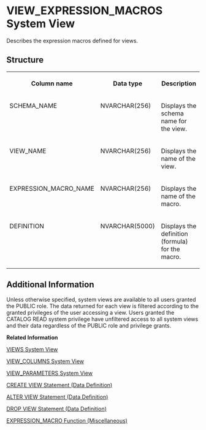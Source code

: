 <!-- loiod163421608b04276bd64d152905de2e4 -->

# VIEW\_EXPRESSION\_MACROS System View

Describes the expression macros defined for views.



<a name="loiod163421608b04276bd64d152905de2e4__section_vfl_knz_fcb"/>

## Structure


<table>
<tr>
<th valign="top">

Column name

</th>
<th valign="top">

Data type

</th>
<th valign="top">

Description

</th>
</tr>
<tr>
<td valign="top">

SCHEMA\_NAME

</td>
<td valign="top">

NVARCHAR\(256\)

</td>
<td valign="top">

Displays the schema name for the view.

</td>
</tr>
<tr>
<td valign="top">

VIEW\_NAME

</td>
<td valign="top">

NVARCHAR\(256\)

</td>
<td valign="top">

Displays the name of the view.

</td>
</tr>
<tr>
<td valign="top">

EXPRESSION\_MACRO\_NAME

</td>
<td valign="top">

NVARCHAR\(256\)

</td>
<td valign="top">

Displays the name of the macro.

</td>
</tr>
<tr>
<td valign="top">

DEFINITION

</td>
<td valign="top">

NVARCHAR\(5000\)

</td>
<td valign="top">

Displays the definition \(formula\) for the macro.

</td>
</tr>
</table>



<a name="loiod163421608b04276bd64d152905de2e4__section_s2k_r11_fzb"/>

## Additional Information

Unless otherwise specified, system views are available to all users granted the PUBLIC role. The data returned for each view is filtered according to the granted privileges of the user accessing a view. Users granted the CATALOG READ system privilege have unfiltered access to all system views and their data regardless of the PUBLIC role and privilege grants.

**Related Information**  


[VIEWS System View](views-system-view-2102bf2.md "Lists available views.")

[VIEW\_COLUMNS System View](view-columns-system-view-21028f1.md "Lists available view columns.")

[VIEW\_PARAMETERS System View](view-parameters-system-view-45b86e8.md "Provides information about view parameters.")

[CREATE VIEW Statement \(Data Definition\)](../../010-SQL-Reference/012-SQL-Statements/create-view-statement-data-definition-20d5fa9.md "Creates a view on the database.")

[ALTER VIEW Statement \(Data Definition\)](../../010-SQL-Reference/012-SQL-Statements/alter-view-statement-data-definition-3bc8951.md "Alters the definition, restrictions, or options on a view.")

[DROP VIEW Statement \(Data Definition\)](../../010-SQL-Reference/012-SQL-Statements/drop-view-statement-data-definition-20d9c05.md "Removes a view from the database.")

[EXPRESSION\_MACRO Function \(Miscellaneous\)](../../010-SQL-Reference/011-SQL-Functions/expression-macro-function-miscellaneous-a8d1145.md "Returns aggregated results from a query.")

